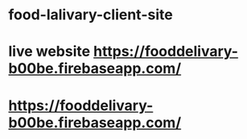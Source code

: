 # food-lalivary-client-site
# live website https://fooddelivary-b00be.firebaseapp.com/
# https://fooddelivary-b00be.firebaseapp.com/
